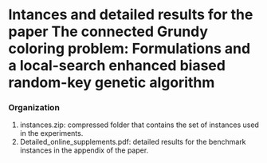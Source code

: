 # Intances and detailed results for the paper The connected Grundy coloring problem: Formulations and a local-search enhanced biased random-key genetic algorithm

### Organization

1. instances.zip: compressed folder that contains the set of instances used in the experiments.
2. Detailed_online_supplements.pdf: detailed results for the benchmark instances in the appendix of the paper.